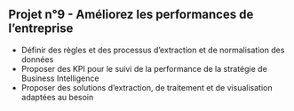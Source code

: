 <h2>Projet n°9 - Améliorez les performances de l’entreprise</h2>


- Définir des règles et des processus d’extraction et de normalisation des données
- Proposer des KPI pour le suivi de la performance de la stratégie de Business Intelligence
- Proposer des solutions d’extraction, de traitement et de visualisation adaptées au besoin
